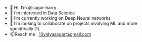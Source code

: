 - 👋 Hi, I’m @sagar-harry
- 👀 I’m interested in Data Science
- 🌱 I’m currently working on Deep Neural networks
- 💞️ I’m looking to collaborate on projects involving ML and more specifically DL
- 📫Reach me : 10vidyasagar@gmail.com

<!---
sagar-harry/sagar-harry is a ✨ special ✨ repository because its `README.md` (this file) appears on your GitHub profile.
You can click the Preview link to take a look at your changes.
--->
